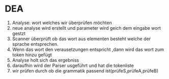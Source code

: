 # DEA

1. Analyse: wort welches wir überprüfen möchten
2. neue analyse wird erstellt und parameter wird geich dem eingabe wort gestzt
3. Scanner überprüft ob das wort aus elementen besteht welche der sprache entsprechen. 
4. Wenn das wort den verausetzungen entspricht ,dann wird das wort zum token hinzu gefügt
5. Analyse holt sich das ergebniss
6. daraufhin wird der Parser usgeführt und hat die tokenliste
7. wir prüfen durch ob die grammatik passend ist(prüfeS,prüfeA,prüfeB)